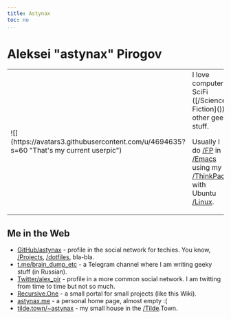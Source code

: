 ```yaml
---
title: Astynax
toc: no
...
```


# Aleksei "astynax" Pirogov

<table><tbody><tr>
<td>
![](https://avatars3.githubusercontent.com/u/4694635?s=60 "That's my current userpic")
</td><td>
I love computers, SciFi ([/Science Fiction]()), other geek stuff.

Usually I do [/FP]() in [/Emacs]() using my [/ThinkPad]() with Ubuntu [/Linux]().
</td></tbody></table>

## Me in the Web

* [GitHub/astynax](https://github.com/astynax) - profile in the social network for techies. You know, [/Projects](), [/dotfiles](), bla-bla.
* [t.me/brain_dump_etc](https://t.me/brain_dump_etc) - a Telegram channel where I am writing geeky stuff (in Russian).
* [Twitter/alex_pir](https://twitter.com/alex_pir) - profile in a more common social network. I am twitting from time to time but not so much.
* [Recursive.One](https://recursive.one) - a small portal for small projects (like this Wiki).
* [astynax.me](https://astynax.me) - a personal home page, almost empty :(
* [tilde.town/~astynax](https://tilde.town/~astynax) - my small house in the [/Tilde]().Town.